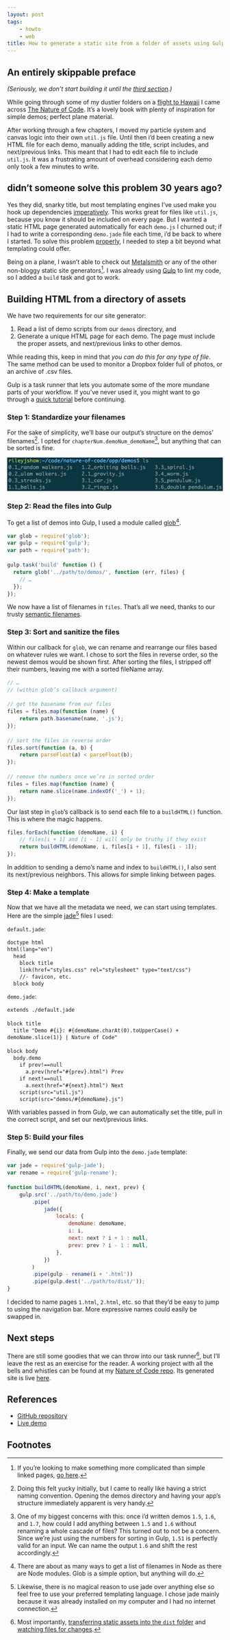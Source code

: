 ```yaml
---
layout: post
tags:
    - howto
    - web
title: How to generate a static site from a folder of assets using Gulp
---
```


## An entirely skippable preface

_(Seriously, we don’t start building it until the [third section](#building-html-from-a-directory-of-assets).)_

While going through some of my dustier folders on a [flight to Hawaii](../the-pool-on-the-roof-must-have-a-leak/) I came across <a href="http://natureofcode.com/book/" rel="noopener noreferrer" target="_blank">The Nature of Code</a>. It’s a lovely book with plenty of inspiration for simple demos; perfect plane material.

After working through a few chapters, I moved my particle system and canvas logic into their own `util.js` file. Until then i’d been creating a new HTML file for each demo, manually adding the title, script includes, and next/previous links. This meant that I had to edit each file to include `util.js`. It was a frustrating amount of overhead considering each demo only took a few minutes to write.

## didn’t someone solve this problem 30 years ago?

Yes they did, snarky title, but most templating engines I’ve used make you hook up dependencies <a href="http://en.wikipedia.org/wiki/Imperative_programming" rel="noopener noreferrer" target="_blank">imperatively</a>. This works great for files like `util.js`, because you know it should be included on every page. But I wanted a static HTML page generated automatically for each `demo.js` I churned out; if I had to write a corresponding `demo.jade` file each time, i’d be back to where I started. To solve this problem <a href="http://en.wikipedia.org/wiki/Declarative_programming" rel="noopener noreferrer" target="_blank">properly</a>, I needed to step a bit beyond what templating could offer.

Being on a plane, I wasn’t able to check out <a href="http://www.metalsmith.io/" rel="noopener noreferrer" target="_blank">Metalsmith</a> or any of the other non-bloggy static site generators[^1]. I was already using <a href="http://gulpjs.com/" rel="noopener noreferrer" target="_blank">Gulp</a> to lint my code, so I added a `build` task and got to work.

## Building HTML from a directory of assets

We have two requirements for our site generator:

1.  Read a list of demo scripts from our `demos` directory, and
2.  Generate a unique HTML page for each demo. The page must include the proper assets, and next/previous links to other demos.

While reading this, keep in mind that _you can do this for any type of file_. The same method can be used to monitor a Dropbox folder full of photos, or an archive of .csv files.

Gulp is a task runner that lets you automate some of the more mundane parts of your workflow. If you’ve never used it, you might want to go through a <a href="http://markgoodyear.com/2014/01/getting-started-with-gulp/" rel="noopener noreferrer" target="_blank">quick tutorial</a> before continuing.

### Step 1: Standardize your filenames

For the sake of simplicity, we’ll base our output’s structure on the demos’ filenames[^2]. I opted for `chapterNum.demoNum_demoName`[^3], but anything that can be sorted is fine.

![Standardized filenames](../../../../../content/images/blog/standardized-filenames.png)

### Step 2: Read the files into Gulp

To get a list of demos into Gulp, I used a module called <a href="https://www.npmjs.com/package/glob" rel="noopener noreferrer" target="_blank">glob</a>[^4].

```javascript
var glob = require('glob');
var gulp = require('gulp');
var path = require('path');

gulp.task('build' function () {
  return glob('../path/to/demos/', function (err, files) {
    // …
  });
});
```

We now have a list of filenames in `files`. That’s all we need, thanks to our trusty [semantic filenames](#step-1-standardize-your-filenames).

### Step 3: Sort and sanitize the files

Within our callback for `glob`, we can rename and rearrange our files based on whatever rules we want. I chose to sort the files in reverse order, so the newest demos would be shown first. After sorting the files, I stripped off their numbers, leaving me with a sorted fileName array.

```javascript
// …
// (within glob’s callback argument)

// get the basename from our files
files = files.map(function (name) {
	return path.basename(name, '.js');
});

// sort the files in reverse order
files.sort(function (a, b) {
	return parseFloat(a) < parseFloat(b);
});

// remove the numbers once we’re in sorted order
files = files.map(function (name) {
	return name.slice(name.indexOf('_') + 1);
});
```

Our last step in `glob`’s callback is to send each file to a `buildHTML()` function. This is where the magic happens.

```javascript
files.forEach(function (demoName, i) {
	// files[i + 1] and [i - 1] will only be truthy if they exist
	return buildHTML(demoName, i, files[i + 1], files[i - 1]);
});
```

In addition to sending a demo’s name and index to `buildHTML()`, I also sent its next/previous neighbors. This allows for simple linking between pages.

### Step 4: Make a template

Now that we have all the metadata we need, we can start using templates. Here are the simple <a href="http://jade-lang.com/" rel="noopener noreferrer" target="_blank">jade</a>[^5] files I used:

`default.jade`:

```markup
doctype html
html(lang="en")
  head
    block title
    link(href="styles.css" rel="stylesheet" type="text/css")
    //- favicon, etc.
  block body
```

`demo.jade`:

```markup
extends ./default.jade

block title
  title "Demo #{i}: #{demoName.charAt(0).toUpperCase() + demoName.slice(1)} | Nature of Code"

block body
  body.demo
    if prev!==null
      a.prev(href="#{prev}.html") Prev
    if next!==null
      a.next(href="#{next}.html") Next
    script(src="util.js")
    script(src="demos/#{demoName}.js")
```

With variables passed in from Gulp, we can automatically set the title, pull in the correct script, and set our next/previous links.

### Step 5: Build your files

Finally, we send our data from Gulp into the `demo.jade` template:

```javascript
var jade = require('gulp-jade');
var rename = require('gulp-rename');

function buildHTML(demoName, i, next, prev) {
	gulp.src('../path/to/demo.jade')
		.pipe(
			jade({
				locals: {
					demoName: demoName,
					i: i,
					next: next ? i + 1 : null,
					prev: prev ? i - 1 : null,
				},
			})
		)
		.pipe(gulp - rename(i + '.html'))
		.pipe(gulp.dest('../path/to/dist/'));
}
```

I decided to name pages `1.html`, `2.html`, etc. so that they’d be easy to jump to using the navigation bar. More expressive names could easily be swapped in.

## Next steps

There are still some goodies that we can throw into our task runner[^6], but I’ll leave the rest as an exercise for the reader. A working project with all the bells and whistles can be found at my <a href="https://github.com/rileyjshaw/nature-of-code" rel="noopener noreferrer" target="_blank">Nature of Code repo</a>. Its generated site is live <a href="http://rileyjshaw.com/nature-of-code/" rel="noopener noreferrer" target="_blank">here</a>.

## References

-   <a href="https://github.com/rileyjshaw/nature-of-code/" rel="noopener noreferrer" target="_blank">GitHub repository</a>
-   <a href="http://rileyjshaw.com/nature-of-code/" rel="noopener noreferrer" target="_blank">Live demo</a>

## Footnotes

[^1]: If you’re looking to make something more complicated than simple linked pages, <a href="https://www.staticgen.com/" rel="noopener noreferrer" target="_blank">go here</a>.
[^2]: Doing this felt yucky initially, but I came to really like having a strict naming convention. Opening the demos directory and having your app’s structure immediately apparent is very handy.
[^3]: One of my biggest concerns with this: once i’d written demos `1.5`, `1.6`, and `1.7`, how could I add anything between `1.5` and `1.6` without renaming a whole cascade of files? This turned out to not be a concern. Since we’re just using the numbers for sorting in Gulp, `1.51` is perfectly valid for an input. We can name the output `1.6` and shift the rest accordingly.
[^4]: There are about as many ways to get a list of filenames in Node as there are Node modules. Glob is a simple option, but anything will do.
[^5]: Likewise, there is no magical reason to use jade over anything else so feel free to use your preferred templating language. I chose jade mainly because it was already installed on my computer and I had no internet connection.
[^6]: Most importantly, <a href="https://github.com/rileyjshaw/nature-of-code/blob/0d70ea473eca2267d5c8413c3a7f2bd8e79b806b/gulpfile.js#L87" rel="noopener noreferrer" target="_blank">transferring static assets into the `dist` folder</a> and <a href="https://github.com/rileyjshaw/nature-of-code/blob/0d70ea473eca2267d5c8413c3a7f2bd8e79b806b/gulpfile.js#L98" rel="noopener noreferrer" target="_blank">watching files for changes</a>.
